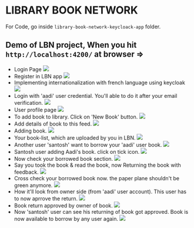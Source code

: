 # LIBRARY BOOK NETWORK
For Code, go inside `library-book-network-keycloack-app` folder.

## Demo of LBN project, When you hit `http://localhost:4200/` at browser =>
- Login Page
![](https://github.com/AadityaUoHyd/library-book-network-keycloak-app/blob/master/1login.png)
- Register in LBN app
![](https://github.com/AadityaUoHyd/library-book-network-keycloak-app/blob/master/2register.png)
- Implementing internationalization with french language using keycloak
![](https://github.com/AadityaUoHyd/library-book-network-keycloak-app/blob/master/3i18n%20to%20french%20language.png)
- Login with 'aadi' user credential. You'll able to do it after your email verification.
![](https://github.com/AadityaUoHyd/library-book-network-keycloak-app/blob/master/4loginWithCred.png)
- User profile page
![](https://github.com/AadityaUoHyd/library-book-network-keycloak-app/blob/master/profile.png)
- To add book to library. Click on 'New Book' button.
![](https://github.com/AadityaUoHyd/library-book-network-keycloak-app/blob/master/5add%20book.png)
- Add details of book to this feed.
![](https://github.com/AadityaUoHyd/library-book-network-keycloak-app/blob/master/manage-book.png)
- Adding book.
![](https://github.com/AadityaUoHyd/library-book-network-keycloak-app/blob/master/adding-book.png)
- Your book-list, which are uploaded by you in LBN.
![](https://github.com/AadityaUoHyd/library-book-network-keycloak-app/blob/master/book-list.png)
- Another user 'santosh' want to borrow your 'aadi' user book.
![](https://github.com/AadityaUoHyd/library-book-network-keycloak-app/blob/master/home%20of%20another%20user.png)
- Santosh user adding Aadi's book. click on tick icon.
![](https://github.com/AadityaUoHyd/library-book-network-keycloak-app/blob/master/6bookBorrowedSuccessfully.png)
- Now check your borrowed book section.
![](https://github.com/AadityaUoHyd/library-book-network-keycloak-app/blob/master/borrowedBook.png)
- Say you took the book & read the book, now Returning the book with feedback.
![](https://github.com/AadityaUoHyd/library-book-network-keycloak-app/blob/master/return%20and%20feedback.png)
- Cross check your borrowed book now. the paper plane shouldn't be green anymore.
![](https://github.com/AadityaUoHyd/library-book-network-keycloak-app/blob/master/borrowedBookAfterReturn.png)
- How it'll look from owner side (from 'aadi' user account). This user has to now aprrove the return.
![](https://github.com/AadityaUoHyd/library-book-network-keycloak-app/blob/master/returnBook-OfOwnerSide.png)
- Book return approved by owner of book.
![](https://github.com/AadityaUoHyd/library-book-network-keycloak-app/blob/master/bookReturnApprovedByOwner.png)
- Now 'santosh' user can see his returning of book got approved. Book is now available to borrow by any user again.
![](https://github.com/AadityaUoHyd/library-book-network-keycloak-app/blob/master/userCanSeeBookReturnApproved.png)

